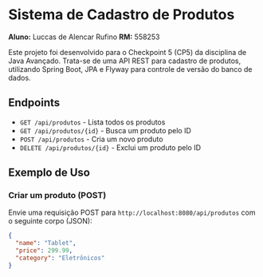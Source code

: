# Sistema de Cadastro de Produtos

**Aluno:** Luccas de Alencar Rufino
**RM:** 558253

Este projeto foi desenvolvido para o Checkpoint 5 (CP5) da disciplina de Java Avançado. Trata-se de uma API REST para cadastro de produtos, utilizando Spring Boot, JPA e Flyway para controle de versão do banco de dados.

## Endpoints

- `GET /api/produtos` - Lista todos os produtos
- `GET /api/produtos/{id}` - Busca um produto pelo ID
- `POST /api/produtos` - Cria um novo produto
- `DELETE /api/produtos/{id}` - Exclui um produto pelo ID

## Exemplo de Uso

### Criar um produto (POST)

Envie uma requisição POST para `http://localhost:8080/api/produtos` com o seguinte corpo (JSON):

```json
{
  "name": "Tablet",
  "price": 299.99,
  "category": "Eletrônicos"
}